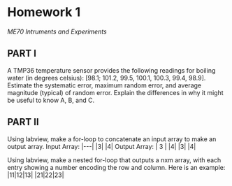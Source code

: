 # Homework 1
*ME70 Intruments and Experiments*

## PART I
A TMP36 temperature sensor provides the following readings for boiling water (in degrees celsius): [98.1; 101.2, 99.5, 100.1, 100.3, 99.4, 98.9]. Estimate the systematic error, maximum random error, and average magnitude (typical) of random error. Explain the differences in why it might be useful to know A, B, and C.

## PART II
Using labview, make a for-loop to concatenate an input array to make an output array.
Input Array:
|---|
|3|
|4|
Output Array:
| 3 |
|4|
|3|
|4|

Using labview, make a nested for-loop that outputs a nxm array, with each entry showing a number encoding the row and column. Here is an example:
|11|12|13|
|21|22|23|

